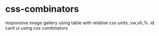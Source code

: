 # css-combinators
responsive  image gallery using table with relative css units..vw,vh,%. id card ui using css combinators
